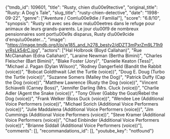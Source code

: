 {"tmdb_id": 109601, "title": "Rusty, chien d\u00e9tective", "original_title": "Rusty: A Dog's Tale", "slug_title": "rusty-chien-detective", "date": "1998-09-22", "genre": ["Aventure / Com\u00e9die / Familial"], "score": "6.8/10", "synopsis": "Rusty vit avec ses deux ma\u00eetres dans le refuge pour animaux de leurs grands-parents. Le jour o\u00f9 de nombreux pensionnaires sont port\u00e9s disparus, Rusty d\u00e9cide d'enqu\u00eater...", "image": "https://image.tmdb.org/t/p/w185_and_h278_bestv2/dDZT3mPxrZm9L71h9yrRsLk54rC.jpg", "actors": ["Hal Holbrook (Boyd Callahan)", "Rue McClanahan (Edna Callahan)", "Laraine Newman (Bertha Bimini)", "Charles Fleischer (Bart Bimini)", "Blake Foster (Jory)", "Danielle Keaton (Tess)", "Michael J. Pagan (Dylan Wilson)", "Rodney Dangerfield (Bandit the Rabbit (voice))", "Bobcat Goldthwait (Jet the Turtle (voice))", "Doug E. Doug (Turbo the Turtle (voice))", "Suzanne Somers (Malley the Dog)", "Patrick Duffy (Cap the Dog (voice))", "Matthew Lawrence (Rusty the Dog (voice))", "Vincent Schiavelli (Carney Boss)", "Jennifer Darling (Mrs. Cluck (voice))", "Charlie Adler (Agent the Snake (voice))", "Tony Oliver (Gabby the Goat/Rebel the Dog (voice))", "Frank Welker (Boss Duck (voice))", "Wendee Lee (Additional Voice Performers (voice))", "Michael Sorich (Additional Voice Performers (voice))", "Julie Maddalena (Additional Voice Performers (voice))", "Jim Cummings (Additional Voice Performers (voice))", "Steve Kramer (Additional Voice Performers (voice))", "Chad Einbinder (Additional Voice Performers (voice))", "Brianne Siddall (Additional Voice Performers (voice))"], "comments": [], "recommandations_id": [], "youtube_key": "notfound"}